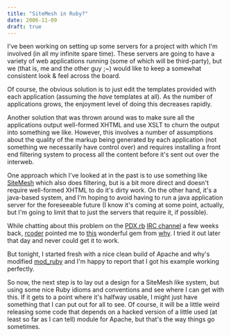 ```yaml
---
title: "SiteMesh in Ruby?"
date: 2006-11-09
draft: true
---
```


I've been working on setting up some servers for a project with which I'm involved (in all my infinite spare time). These servers are going to have a variety of web applications running (some of which will be third-party), but we (that is, me and the other guy ;~) would like to keep a somewhat consistent look & feel across the board. 

Of course, the obvious solution is to just edit the templates provided with each application (assuming the _have_ templates at all). As the number of applications grows, the enjoyment level of doing this decreases rapidly.

Another solution that was thrown around was to make sure all the applications output well-formed XHTML and use XSLT to churn the output into something we like. However, this involves a number of assumptions about the quality of the markup being generated by each application (not something we necessarily have control over) and requires installing a front end filtering system to process all the content before it's sent out over the interweb.

One approach which I've looked at in the past is to use something like [SiteMesh](https://web.archive.org/web/20071226040630/http://www.opensymphony.com/sitemesh/) which also does filtering, but is a bit more direct and doesn't require well-formed XHTML to do it's dirty work. On the other hand, it's a java-based system, and I'm hoping to avoid having to run a java application server for the foreseeable future (I know it's coming at some point, actually, but I'm going to limit that to just the servers that require it, if possible).

While chatting about this problem on the [PDX.rb](https://web.archive.org/web/20071226040630/http://pdxruby.org/) [IRC channel](https://web.archive.org/web/20071226040630/irc://freenode.net/%23pdxruby) a few weeks back, [rcoder](https://web.archive.org/web/20071226040630/http://rcoder.net/) pointed me to [this](https://web.archive.org/web/20071226040630/http://redhanded.hobix.com/inspect/inAndOutFiltersForHackedMod_ruby.html) wonderful gem from [why](https://web.archive.org/web/20071226040630/http://whytheluckystiff.net/). I tried it out later that day and never could get it to work. 

But tonight, I started fresh with a nice clean build of Apache and why's modified [mod_ruby](https://web.archive.org/web/20071226040630/http://whytheluckystiff.net/ruby/mod_ruby-filtered-12.27.2005.tar.gz) and I'm happy to report that I got his example working perfectly. 

So now, the next step is to lay out a design for a SiteMesh like system, but using some nice Ruby idioms and conventions and see where I can get with this. If it gets to a point where it's halfway usable, I might just have something that I can put out for all to see. Of course, it will be a little weird releasing some code that depends on a hacked version of a little used (at least so far as I can tell) module for Apache, but that's the way things go sometimes.